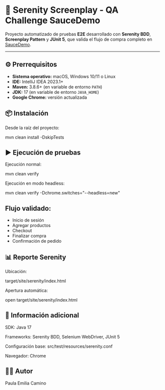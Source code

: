 # 🧪 Serenity Screenplay - QA Challenge SauceDemo

Proyecto automatizado de pruebas **E2E** desarrollado con **Serenity BDD**, **Screenplay Pattern** y **JUnit 5**, que valida el flujo de compra completo en [SauceDemo](https://www.saucedemo.com/).

---

## ⚙️ Prerrequisitos

- **Sistema operativo:** macOS, Windows 10/11 o Linux
- **IDE:** IntelliJ IDEA 2023.1+
- **Maven:** 3.8.6+ (en variable de entorno `PATH`)
- **JDK:** 17 (en variable de entorno `JAVA_HOME`)
- **Google Chrome:** versión actualizada 

## 📦 Instalación

Desde la raíz del proyecto:

mvn clean install -DskipTests

## ▶️ Ejecución de pruebas

Ejecución normal:

mvn clean verify


Ejecución en modo headless:

mvn clean verify -Dchrome.switches="--headless=new"


## Flujo validado:

- Inicio de sesión 
- Agregar productos 
- Checkout 
- Finalizar compra 
- Confirmación de pedido

## 📊 Reporte Serenity

Ubicación:

target/site/serenity/index.html


Apertura automática:

open target/site/serenity/index.html

## 🧠 Información adicional

SDK: Java 17

Frameworks: Serenity BDD, Selenium WebDriver, JUnit 5

Configuración base: src/test/resources/serenity.conf

Navegador: Chrome

## 👩‍💻 Autor
Paula Emilia Camino
